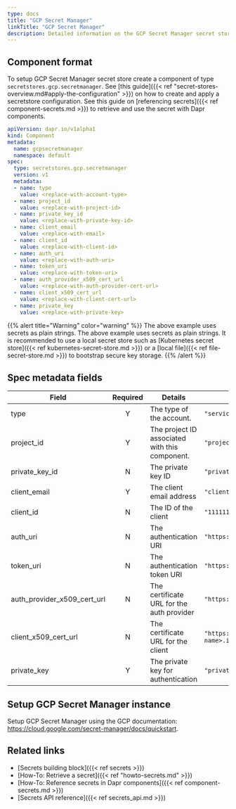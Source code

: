 ```yaml
---
type: docs
title: "GCP Secret Manager"
linkTitle: "GCP Secret Manager"
description: Detailed information on the GCP Secret Manager secret store component
---
```


## Component format

To setup GCP Secret Manager secret store create a component of type `secretstores.gcp.secretmanager`. See [this guide]({{< ref "secret-stores-overview.md#apply-the-configuration" >}}) on how to create and apply a secretstore configuration. See this guide on [referencing secrets]({{< ref component-secrets.md >}}) to retrieve and use the secret with Dapr components.

```yaml
apiVersion: dapr.io/v1alpha1
kind: Component
metadata:
  name: gcpsecretmanager
  namespace: default
spec:
  type: secretstores.gcp.secretmanager
  version: v1
  metadata:
  - name: type
    value: <replace-with-account-type>
  - name: project_id
    value: <replace-with-project-id>
  - name: private_key_id
    value: <replace-with-private-key-id>
  - name: client_email
    value: <replace-with-email>
  - name: client_id
    value: <replace-with-client-id>
  - name: auth_uri
    value: <replace-with-auth-uri> 
  - name: token_uri
    value: <replace-with-token-uri> 
  - name: auth_provider_x509_cert_url
    value: <replace-with-auth-provider-cert-url> 
  - name: client_x509_cert_url
    value: <replace-with-client-cert-url> 
  - name: private_key
    value: <replace-with-private-key>
```

{{% alert title="Warning" color="warning" %}}
The above example uses secrets as plain strings. The above example uses secrets as plain strings. It is recommended to use a local secret store such as [Kubernetes secret store]({{< ref kubernetes-secret-store.md >}}) or a [local file]({{< ref file-secret-store.md >}}) to bootstrap secure key storage.
{{% /alert %}}

## Spec metadata fields

| Field                           | Required | Details                                        | Example                                                                                            |
| ------------------------------- |:--------:| ---------------------------------------------- | -------------------------------------------------------------------------------------------------- |
| type                            |    Y     | The type of the account.                       | `"serviceAccount"`                                                                                 |
| project_id                      |    Y     | The project ID associated with this component. | `"project_id"`                                                                                     |
| private_key_id                |    N     | The private key ID                             | `"privatekey"`                                                                                     |
| client_email                    |    Y     | The client email address                       | `"client@example.com"`                                                                             |
| client_id                       |    N     | The ID of the client                           | `"11111111"`                                                                                       |
| auth_uri                        |    N     | The authentication URI                         | `"https://accounts.google.com/o/oauth2/auth"`                                                      |
| token_uri                       |    N     | The authentication token URI                   | `"https://oauth2.googleapis.com/token"`                                                            |
| auth_provider_x509_cert_url |    N     | The certificate URL for the auth provider      | `"https://www.googleapis.com/oauth2/v1/certs"`                                                     |
| client_x509_cert_url          |    N     | The certificate URL for the client             | `"https://www.googleapis.com/robot/v1/metadata/x509/<project-name>.iam.gserviceaccount.com"` |
| private_key                     |    Y     | The private key for authentication             | `"privateKey"`                                                                                     |

## Setup GCP Secret Manager instance

Setup GCP Secret Manager using the GCP documentation: https://cloud.google.com/secret-manager/docs/quickstart.

## Related links
- [Secrets building block]({{< ref secrets >}})
- [How-To: Retrieve a secret]({{< ref "howto-secrets.md" >}})
- [How-To: Reference secrets in Dapr components]({{< ref component-secrets.md >}})
- [Secrets API reference]({{< ref secrets_api.md >}})
